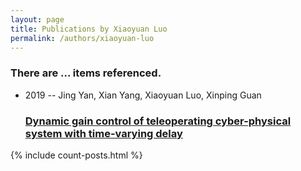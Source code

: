 ```yaml
---
layout: page
title: Publications by Xiaoyuan Luo
permalink: /authors/xiaoyuan-luo
---
```


<h3 id="number-posts">There are ... items referenced.</h3>
<ul class="post-list">
<li><span class='post-meta'>2019 -- Jing Yan, Xian Yang, Xiaoyuan Luo, Xinping Guan</span><h3><a class='post-link' href="{{ site.baseurl }}/dynamic-gain-control-of-teleoperating-cyber-physical-system-with-time-varying-delay">Dynamic gain control of teleoperating cyber-physical system with time-varying delay</a></h3></li>

</ul>
{% include count-posts.html %}
